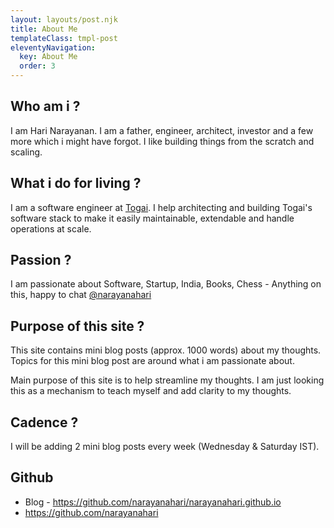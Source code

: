 ```yaml
---
layout: layouts/post.njk
title: About Me
templateClass: tmpl-post
eleventyNavigation:
  key: About Me
  order: 3
---
```


## Who am i ?
I am Hari Narayanan. I am a father, engineer, architect, investor and a few more which i might have forgot. I like building things from the scratch and scaling. 

## What i do for living ?
I am a software engineer at [Togai](https://togai.com). I help architecting and building Togai's software stack to make it easily maintainable, extendable and handle operations at scale.

## Passion ?
I am passionate about Software, Startup, India, Books, Chess - Anything on this, happy to chat [@narayanahari](https://twitter.com/narayanahari)


## Purpose of this site ?
This site contains mini blog posts (approx. 1000 words) about my thoughts. Topics for this mini blog post are around what i am passionate about.

Main purpose of this site is to help streamline my thoughts. I am just looking this as a mechanism to teach myself and add clarity to my thoughts.

## Cadence ?
I will be adding 2 mini blog posts every week (Wednesday & Saturday IST).

## Github
* Blog - https://github.com/narayanahari/narayanahari.github.io
* https://github.com/narayanahari